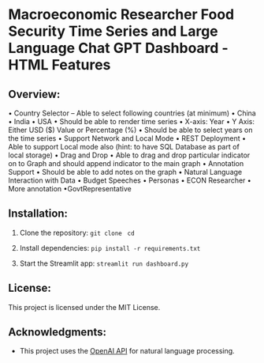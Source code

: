 # Macroeconomic Researcher Food Security Time Series and Large Language Chat GPT Dashboard - HTML Features

## Overview:

• Country Selector – Able to select following countries (at minimum)
• China
• India
• USA
• Should be able to render time series
• X-axis: Year
• Y Axis: Either USD ($) Value or Percentage (%)
• Should be able to select years on the time series
• Support Network and Local Mode
• REST Deployment
• Able to support Local mode also (hint: to have SQL Database as part of local storage)
• Drag and Drop
• Able to drag and drop particular indicator on to Graph and should append indicator to the main graph
• Annotation Support
• Should be able to add notes on the graph
• Natural Language Interaction with Data
• Budget Speeches
• Personas
• ECON Researcher
• More annotation
•GovtRepresentative


## Installation:
1. Clone the repository:
```git clone ```
```cd ```

2. Install dependencies:
```pip install -r requirements.txt```

3. Start the Streamlit app:
```streamlit run dashboard.py```

## License:
This project is licensed under the MIT License.

## Acknowledgments:
- This project uses the [OpenAI API](https://openai.com) for natural language processing.

